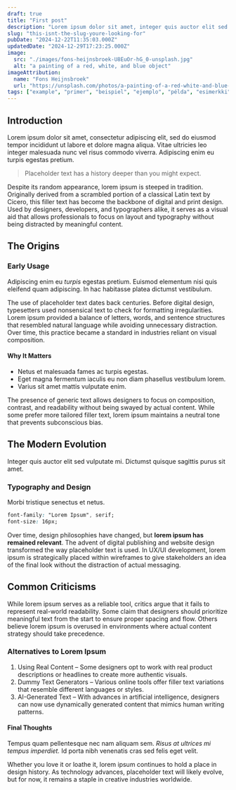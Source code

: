 ```yaml
---
draft: true
title: "First post"
description: "Lorem ipsum dolor sit amet, integer quis auctor elit sed vulputate mi."
slug: "this-isnt-the-slug-youre-looking-for"
pubDate: "2024-12-22T11:35:03.000Z"
updatedDate: "2024-12-29T17:23:25.000Z"
image:
  src: "./images/fons-heijnsbroek-U8EuOr-hG_0-unsplash.jpg"
  alt: "a painting of a red, white, and blue object"
imageAttribution:
  name: "Fons Heijnsbroek"
  url: "https://unsplash.com/photos/a-painting-of-a-red-white-and-blue-object-U8EuOr-hG_0"
tags: ["example", "primer", "beispiel", "ejemplo", "példa", "esimerkki", "voorbeeld", "przykład"]
---
```


## Introduction

Lorem ipsum dolor sit amet, consectetur adipiscing elit, sed do eiusmod tempor incididunt ut labore et dolore magna aliqua. Vitae ultricies leo integer malesuada nunc vel risus commodo viverra. Adipiscing enim eu turpis egestas pretium.

> Placeholder text has a history deeper than you might expect.

Despite its random appearance, lorem ipsum is steeped in tradition. Originally derived from a scrambled portion of a classical Latin text by Cicero, this filler text has become the backbone of digital and print design. Used by designers, developers, and typographers alike, it serves as a visual aid that allows professionals to focus on layout and typography without being distracted by meaningful content.

## The Origins

### Early Usage

Adipiscing enim eu _turpis_ egestas pretium. Euismod elementum nisi quis eleifend quam adipiscing. In hac habitasse platea dictumst vestibulum.

The use of placeholder text dates back centuries. Before digital design, typesetters used nonsensical text to check for formatting irregularities. Lorem ipsum provided a balance of letters, words, and sentence structures that resembled natural language while avoiding unnecessary distraction. Over time, this practice became a standard in industries reliant on visual composition.

#### Why It Matters

- Netus et malesuada fames ac turpis egestas.
- Eget magna fermentum iaculis eu non diam phasellus vestibulum lorem.
- Varius sit amet mattis vulputate enim.

The presence of generic text allows designers to focus on composition, contrast, and readability without being swayed by actual content. While some prefer more tailored filler text, lorem ipsum maintains a neutral tone that prevents subconscious bias.

## The Modern Evolution

Integer quis auctor elit sed vulputate mi. Dictumst quisque sagittis purus sit amet.

### Typography and Design

Morbi tristique senectus et netus.

```css
font-family: "Lorem Ipsum", serif;
font-size: 16px;
```

Over time, design philosophies have changed, but **lorem ipsum has remained relevant**. The advent of digital publishing and website design transformed the way placeholder text is used. In UX/UI development, lorem ipsum is strategically placed within wireframes to give stakeholders an idea of the final look without the distraction of actual messaging.

## Common Criticisms

While lorem ipsum serves as a reliable tool, critics argue that it fails to represent real-world readability. Some claim that designers should prioritize meaningful text from the start to ensure proper spacing and flow. Others believe lorem ipsum is overused in environments where actual content strategy should take precedence.

### Alternatives to Lorem Ipsum

1. Using Real Content – Some designers opt to work with real product descriptions or headlines to create more authentic visuals.
2. Dummy Text Generators – Various online tools offer filler text variations that resemble different languages or styles.
3. AI-Generated Text – With advances in artificial intelligence, designers can now use dynamically generated content that mimics human writing patterns.

#### Final Thoughts

Tempus quam pellentesque nec nam aliquam sem. _Risus at ultrices mi tempus imperdiet._
Id porta nibh venenatis cras sed felis eget velit.

Whether you love it or loathe it, lorem ipsum continues to hold a place in design history. As technology advances, placeholder text will likely evolve, but for now, it remains a staple in creative industries worldwide.
